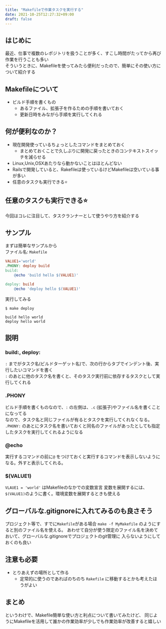 ```yaml
---
title: "Makefileで作業タスクを実行する"
date: 2021-10-25T12:27:32+09:00
draft: false
---
```



## はじめに

最近、仕事で複数のレポジトリを扱うことが多く、すこし時間がたってから再び作業を行うことも多い  
そういうときに、Makefileを使ってみたら便利だったので、簡単にその使い方について紹介する

## Makefileについて

- ビルド手順を書くもの
  - あるファイル、拡張子を作るための手順を書いておく
  - 更新日時をみながら手順を実行してくれる

## 何が便利なのか？

- 現在開発使っているちょっとしたコマンドをまとめておく
  - まとめておくことで久しぶりに開発に戻ったときのコンテキストスイッチを減らせる
- Linux,Unix,OSXあたりなら動かないことはほとんどない
- Railsで開発していると、Rakefileは使っているけどMakefileは空いている事が多い
- 任意のタスクも実行できる⭐

## 任意のタスクも実行できる⭐

今回はコレに注目して、タスクランナーとして使うやり方を紹介する

## サンプル

まずは簡単なサンプルから  
ファイル名: `Makefile`

```Makefile
VALUE1='world'
.PHONY: deploy build
build:
	@echo 'build hello $(VALUE1)'

deploy: build
	@echo 'deploy hello $(VALUE1)'
```

実行してみる

```
$ make deploy

build hello world
deploy hello world
```

## 説明

### build:, deploy:

`:` までがタスク名(ビルドターゲット名)で、次の行からタブでインデント後、実行したいコマンドを書く  
`:` のあとに他のタスク名を書くと、そのタスク実行前に依存するタスクとして実行してくれる

### .PHONY

ビルド手順を書くものなので、`:` の左側は、`.c` (拡張子)やファイル名を書くことになってる  
なので、タスク名と同じファイルが有るとタスクを実行してくれなくなる。  
`.PHONY:` のあとにタスク名を書いておくと同名のファイルがあったとしても指定したタスクを実行してくれるようになる  

### @echo

実行するコマンドの前に`@` をつけておくと実行するコマンドを表示しないようになる。外すと表示してくれる。


### $(VALUE1)

`VLAUE1 = 'world'` はMakefileのなかでの変数宣言
変数を展開するには、`$(VALUE1)`のように書く。環境変数を展開するときも使える


## グローバルな.gitignoreに入れてみるのも良さそう

プロジェクト等で、すでに`Makefile`がある場合 `make -f MyMakefile` のようにすると別のファイル名を使える。
あわせて自分が使う限定のファイル名を決めておいて、グローバルな.gitignoreでプロジェクトのgit管理に
入らないようにしておくのも良い

## 注意も必要

- とりあえずの場所として作る
  - 定常的に使うのであればのちのち `Rakefile` に移動するとかも考えたほうがよい

## まとめ

というわけで、Makefile簡単な使い方と利点について書いてみたけど、
同じようにMakefileを活用して誰かの作業効率が少しでも作業効率が改善すると嬉しい
